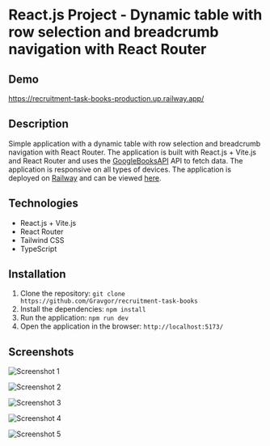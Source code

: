 # React.js Project - Dynamic table with row selection and breadcrumb navigation with React Router


## Demo

https://recruitment-task-books-production.up.railway.app/

## Description
Simple application with a dynamic table with row selection and breadcrumb navigation with React Router. The application is built with React.js + Vite.js and React Router and uses the [GoogleBooksAPI](https://developers.google.com/books/docs/v1/using) API to fetch data. The application is responsive on all types of devices. The application is deployed on [Railway](https://railway.app/) and can be viewed [here](https://recruitment-task-books-production.up.railway.app/).


## Technologies
- React.js + Vite.js
- React Router
- Tailwind CSS
- TypeScript


## Installation

1. Clone the repository: `git clone https://github.com/Gravgor/recruitment-task-books`
2. Install the dependencies: `npm install`
3. Run the application: `npm run dev`
4. Open the application in the browser: `http://localhost:5173/`


## Screenshots

![Screenshot 1](https://imgur.com/Hfhj7MV)

![Screenshot 2](https://imgur.com/1svjxRX)

![Screenshot 3](https://imgur.com/mfnJPHl)

![Screenshot 4](https://imgur.com/uUVN7K8)

![Screenshot 5](https://imgur.com/vzH3p5X)